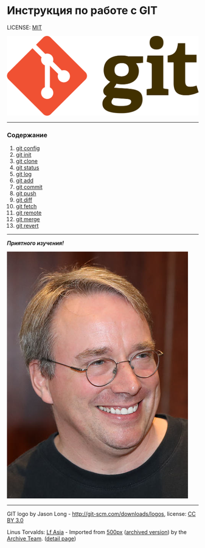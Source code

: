 Инструкция по работе с GIT
===


LICENSE: [MIT](./license.md)

![git-logo][1]

[1]: ./assets/git-logo.png

***

### Содержание
1. [git config](./config.md)
2. [git init](./init.md)
3. [git clone](./clone.md)
4. [git status](./status.md)
5. [git log](./log.md)
6. [git add](./add.md)
7. [git commit](./commit.md)
8. [git push](./push.md)
9. [git diff](./diff.md)
10. [git fetch](./fetch.md)
11. [git remote](./remote.md)
12. [git merge](./merge.md)
13. [git revert](./revert.md)


***
***Приятного изучения!***

![Linus Torvalds][2]
___
GIT logo by Jason Long - http://git-scm.com/downloads/logos, license: [CC BY 3.0][3]

 Linus Torvalds: [Lf Asia][4] - Imported from [500px][5] ([archived version][6]) by the  [Archive Team][7]. ([detail page][8])

 [2]: ./assets/Linus%20Torvalds.jpeg
 [3]: https://creativecommons.org/licenses/by/3.0/
 [4]: https://500px.com/p/lfasia?view=photos
 [5]: https://500px.com/photo/263682303/LC3-2018-by-LF-Asia/
 [6]: https://web.archive.org/web/20180630024748id_/https://drscdn.500px.org/photo/263682303/m%3D2048/v2?webp=true&sig=164483204d3eeebfabe8f6e3ec744e46d9638d44e3e5a1b0f707bc7c3c827814
 [7]: https://wiki.archiveteam.org/index.php?title=500px
 [8]: https://import-500px.toolforge.org/photo/263682303